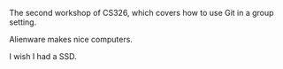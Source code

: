 
The second workshop of CS326, which covers how to use Git in a group setting.

Alienware makes nice computers.

I wish I had a SSD.
